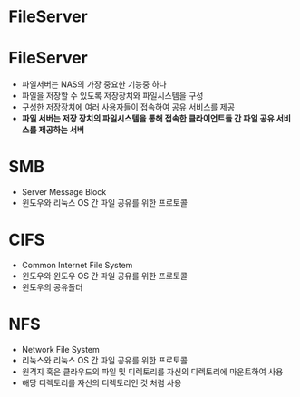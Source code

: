 FileServer
==========================

# FileServer
* 파일서버는 NAS의 가장 중요한 기능중 하나
* 파일을 저장할 수 있도록 저장장치와 파일시스템을 구성
* 구성한 저장장치에 여러 사용자들이 접속하여 공유 서비스를 제공
* **파일 서버는 저장 장치의 파일시스템을 통해 접속한 클라이언트들 간 파일 공유 서비스를 제공하는 서버**

# SMB
* Server Message Block
* 윈도우와 리눅스 OS 간 파일 공유를 위한 프로토콜

# CIFS
* Common Internet File System
* 윈도우와 윈도우 OS 간 파일 공유를 위한 프로토콜
* 윈도우의 공유폴더

# NFS
* Network File System
* 리눅스와 리눅스 OS 간 파일 공유를 위한 프로토콜
* 원격지 혹은 클라우드의 파일 및 디렉토리를 자신의 디렉토리에 마운트하여 사용
* 해당 디렉토리를 자신의 디렉토리인 것 처럼 사용
